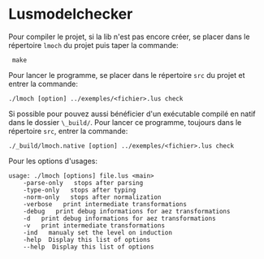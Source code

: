 # Lusmodelchecker


Pour compiler le projet, si la lib n'est pas encore créer,
se placer dans le répertoire `lmoch` du projet puis taper la commande:
     
     make

Pour lancer le programme, se placer dans le répertoire `src` du projet et entrer la commande:

    ./lmoch [option] ../exemples/<fichier>.lus check
    
Si possible pour pouvez aussi bénéficier d'un exécutable compilé en natif dans le dossier `\_build/`.
Pour lancer ce programme, toujours dans le répertoire `src`, entrer la commande:

    ./_build/lmoch.native [option] ../exemples/<fichier>.lus check


Pour les options d'usages:

	usage: ./lmoch [options] file.lus <main>
  		-parse-only   stops after parsing
  		-type-only   stops after typing
  		-norm-only   stops after normalization
  		-verbose   print intermediate transformations
  		-debug   print debug informations for aez transformations
  		-d   print debug informations for aez transformations
  		-v   print intermediate transformations
  		-ind   manualy set the level on induction
  		-help  Display this list of options
  		--help  Display this list of options


	
																		
